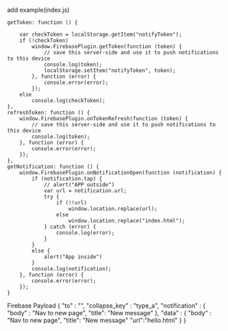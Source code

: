 add example(index.js)

    getToken: function () {

        var checkToken = localStorage.getItem("notifyToken");
        if (!checkToken)
            window.FirebasePlugin.getToken(function (token) {
                // save this server-side and use it to push notifications to this device
                console.log(token);
                localStorage.setItem("notifyToken", token);
            }, function (error) {
                console.error(error);
            });
        else
            console.log(checkToken);
    },
    refreshToken: function () {
        window.FirebasePlugin.onTokenRefresh(function (token) {
            // save this server-side and use it to push notifications to this device
            console.log(token);
        }, function (error) {
            console.error(error);
        });
    },
    getNotification: function () {
        window.FirebasePlugin.onNotificationOpen(function (notification) {
            if (notification.tap) {
                // alert("APP outside")
                var url = notification.url;
                try {
                    if (!!url)
                        window.location.replace(url);
                    else
                        window.location.replace("index.html");
                } catch (error) {
                    console.log(error);
                }
            }
            else {
                alert("App inside")
            }
            console.log(notification);
        }, function (error) {
            console.error(error);
        });
    }




Firebase Payload
{
 "to" : "",
 "collapse_key" : "type_a",
 "notification" : {
     "body" : "Nav to new page",
     "title": "New message"
 },
 "data" : {
     "body" : "Nav to new page",
     "title": "New message"
     "url":"hello.html"
 }
}
